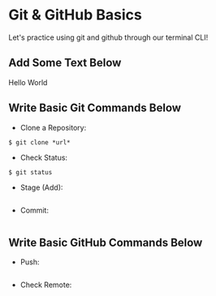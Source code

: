 # Git & GitHub Basics

Let's practice using git and github through our terminal CLI!

## Add Some Text Below

Hello World

## Write Basic Git Commands Below

- Clone a Repository:
```
$ git clone *url*
```

- Check Status:
```
$ git status
```

- Stage (Add):
```

```

- Commit:
```

```

## Write Basic GitHub Commands Below

- Push:
```

```

- Check Remote:
```

```